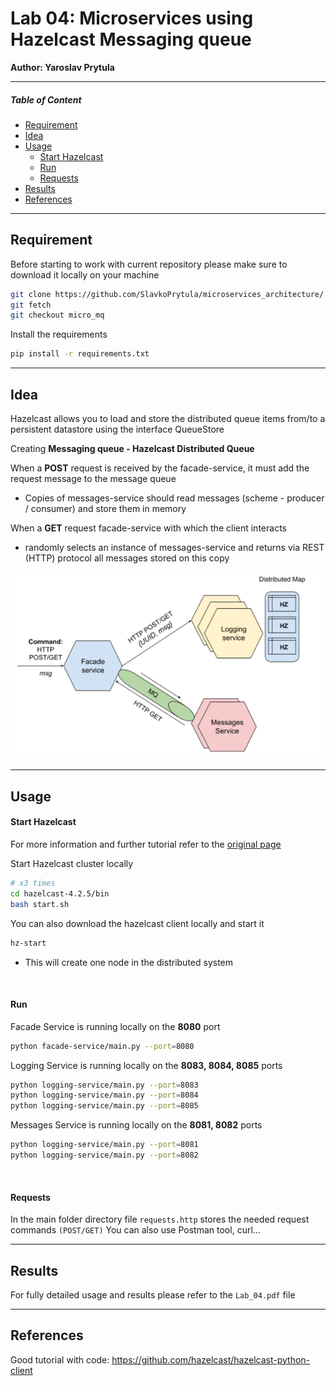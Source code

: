 # **Lab 04: Microservices using Hazelcast Messaging queue**

**Author: Yaroslav Prytula**

----

##### Table of Content
- [Requirement](#requirement)
- [Idea](#idea)
- [Usage](#usage)
  - [Start Hazelcast](#start_hazelcast)
  - [Run](#run)
  - [Requests](#requests)
- [Results](#results)
- [References](#references)


----

<a name="requirement"></a>
## **Requirement**


Before starting to work with current repository please make sure to download it locally on your machine

```bash
git clone https://github.com/SlavkoPrytula/microservices_architecture/
git fetch
git checkout micro_mq
```

Install the requirements

```bash
pip install -r requirements.txt
```

---- 

## **Idea**

Hazelcast allows you to load and store the distributed queue items from/to a persistent datastore using the interface QueueStore

Creating **Messaging queue - Hazelcast Distributed Queue**

When a **POST** request is received by the facade-service, it must add the request message to the message queue
- Copies of messages-service should read messages (scheme - producer / consumer) and store them in memory 

When a **GET** request facade-service with which the client interacts
- randomly selects an instance of messages-service and returns via REST (HTTP) protocol all messages stored on this copy


![img.png](images/hazelcast.png)

----

<a name="usage"></a>
## **Usage**

<a name="start_hazelcast"></a>
#### Start Hazelcast 

For more information and further tutorial refer to the [original page](https://hazelcast.org/imdg/get-started/)

Start Hazelcast cluster locally

```bash
# x3 times
cd hazelcast-4.2.5/bin
bash start.sh
```

You can also download the hazelcast client locally and start it

```bash
hz-start
```

- This will create one node in the distributed system

<br />

<a name="run"></a>
#### Run 

Facade Service is running locally on the **8080** port
```bash
python facade-service/main.py --port=8080
```

Logging Service is running locally on the **8083, 8084, 8085** ports
```bash
python logging-service/main.py --port=8083
python logging-service/main.py --port=8084
python logging-service/main.py --port=8085
```

Messages Service is running locally on the **8081, 8082** ports
```bash
python logging-service/main.py --port=8081
python logging-service/main.py --port=8082
```

<br />

<a name="requests"></a>
#### Requests

In the main folder directory file `requests.http` stores the needed request commands `(POST/GET)`
You can also use Postman tool, curl...

----

<a name="results"></a>
## **Results**

For fully detailed usage and results please refer to the `Lab_04.pdf` file

----

<a name="references"></a>
## **References**
Good tutorial with code: https://github.com/hazelcast/hazelcast-python-client